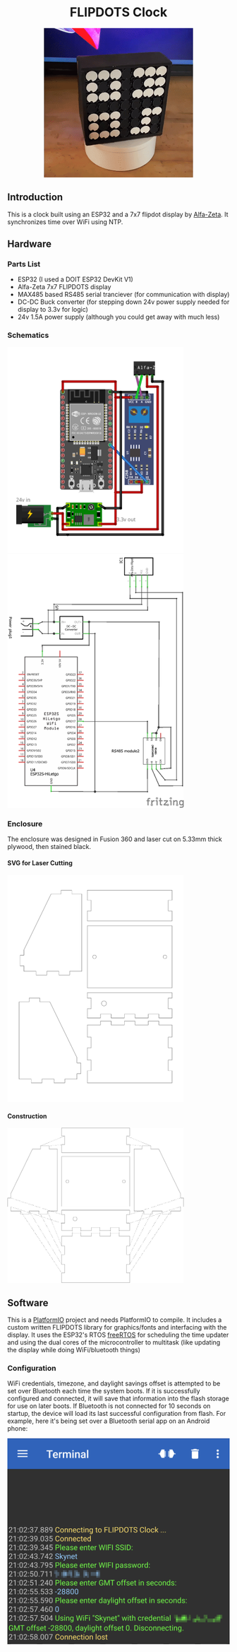 <h1 align="center">FLIPDOTS Clock</h1>
<p align="center">
<img src="/docs/anim.gif" alt="Clock gif">
</p>

## Introduction
This is a clock built using an ESP32 and a 7x7 flipdot display by [Alfa-Zeta](https://flipdots.com/en/home/). It synchronizes time over WiFi using NTP.

## Hardware
### Parts List
 - ESP32 (I used a DOIT ESP32 DevKit V1)
 - Alfa-Zeta 7x7 FLIPDOTS display
 - MAX485 based RS485 serial tranciever (for communication with display)
 - DC-DC Buck converter (for stepping down 24v power supply needed for display to 3.3v for logic)
 - 24v 1.5A power supply (although you could get away with much less)
### Schematics
<img src="/docs/FLIPDOTS_bb.png" alt="Android serial settings" width="400"> <img src="/docs/FLIPDOTS_schem.png" alt="Android serial settings" width="400">
### Enclosure
The enclosure was designed in Fusion 360 and laser cut on 5.33mm thick plywood, then stained black.

#### SVG for Laser Cutting
<img src="/docs/enclosure.svg" alt="Android serial settings" width="400">

#### Construction
<img src="/docs/enclosure_construction.png" alt="Android serial settings" width="400">

## Software
This is a [PlatformIO](https://platformio.org/) project and needs PlatformIO to compile. It includes a custom written FLIPDOTS library for graphics/fonts and interfacing with the display. It uses the ESP32's RTOS [freeRTOS](https://docs.espressif.com/projects/esp-idf/en/latest/esp32/api-reference/system/freertos.html) for scheduling the time updater and using the dual cores of the microcontroller to multitask (like updating the display while doing WiFi/bluetooth things)
### Configuration
WiFi credentials, timezone, and daylight savings offset is attempted to be set over Bluetooth each time the system boots. If it is successfully configured and connected, it will save that information into the flash storage for use on later boots. If Bluetooth is not connected for 10 seconds on startup, the device will load its last successful configuration from flash.
For example, here it's being set over a Bluetooth serial app on an Android phone:

<img src="/docs/setup.png" alt="Android serial settings" width="600">
